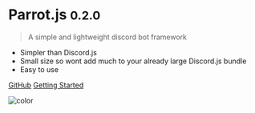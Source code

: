 # Parrot.js <small>0.2.0</small>

> A simple and lightweight discord bot framework
- Simpler than Discord.js
- Small size so wont add much to your already large Discord.js bundle
- Easy to use

[GitHub](https://github.com/PenguDevelopment/parrot.js)
[Getting Started](#parrotjs)


<!-- background color -->

![color](#3F3E3E)
